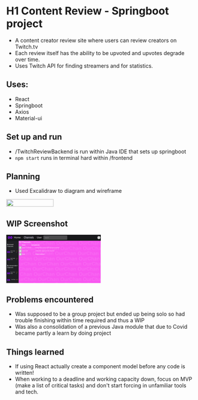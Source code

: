 # H1 Content Review - Springboot project

- A content creator review site where users can review creators on Twitch.tv
- Each review itself has the ability to be upvoted and upvotes degrade over time.
- Uses Twitch API for finding streamers and for statistics. 

## **Uses:**

- React
- Springboot
- Axios
- Material-ui

## **Set up and run**

- /TwitchReviewBackend is run within Java IDE that sets up springboot
- `npm start` runs in terminal hard within /frontend 

## **Planning**

- Used Excalidraw to diagram and wireframe

<img src="https://github.com/NodeToNowhere/Content-Review/blob/main/TwitchReview_Planning.png" width="50%" height="50%">

## **WIP Screenshot**

<img src="https://github.com/NodeToNowhere/Content-Review/blob/main/WIP_Review.PNG" width="50%" height="50%">

## **Problems encountered**

- Was supposed to be a group project but ended up being solo so had trouble finishing within time required and thus a WIP
- Was also a consolidation of a previous Java module that due to Covid became partly a learn by doing project

## **Things learned**

- If using React actually create a component model before any code is written!
- When working to a deadline and working capacity down, focus on MVP (make a list of critical tasks) and don't start forcing in unfamiliar tools and tech. 
